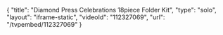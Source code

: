 {
    "title": "Diamond Press Celebrations 18piece Folder Kit",
    "type": "solo",
    "layout": "iframe-static",
    "videoId": "112327069",
    "url": "\/tvpembed\/112327069"
}